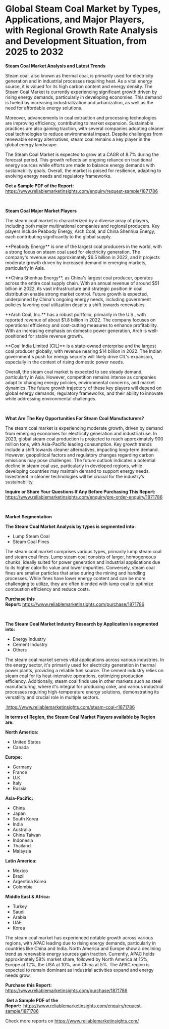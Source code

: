 <p><h1>Global Steam Coal Market by Types, Applications, and Major Players, with Regional Growth Rate Analysis and Development Situation, from 2025 to 2032</h1></p><p><strong>Steam Coal Market Analysis and Latest Trends</strong></p>
<p><p>Steam coal, also known as thermal coal, is primarily used for electricity generation and in industrial processes requiring heat. As a vital energy source, it is valued for its high carbon content and energy density. The Steam Coal Market is currently experiencing significant growth driven by rising energy demands, particularly in developing economies. This demand is fueled by increasing industrialization and urbanization, as well as the need for affordable energy solutions.</p><p>Moreover, advancements in coal extraction and processing technologies are improving efficiency, contributing to market expansion. Sustainable practices are also gaining traction, with several companies adopting cleaner coal technologies to reduce environmental impact. Despite challenges from renewable energy alternatives, steam coal remains a key player in the global energy landscape.</p><p>The Steam Coal Market is expected to grow at a CAGR of 8.7% during the forecast period. This growth reflects an ongoing reliance on traditional energy sources while efforts are made to balance energy demands with sustainability goals. Overall, the market is poised for resilience, adapting to evolving energy needs and regulatory frameworks.</p></p>
<p><strong>Get a Sample PDF of the Report:&nbsp;</strong> <a href="https://www.reliablemarketinsights.com/enquiry/request-sample/1871786?utm_campaign=3312&utm_medium=2&utm_source=Github&utm_content=ia&utm_term=07042025&utm_id=steam-coal">https://www.reliablemarketinsights.com/enquiry/request-sample/1871786</a></p>
<p>&nbsp;</p>
<p><strong>Steam Coal Major Market Players</strong></p>
<p><p>The steam coal market is characterized by a diverse array of players, including both major multinational companies and regional producers. Key players include Peabody Energy, Arch Coal, and China Shenhua Energy, each contributing significantly to the global supply.</p><p>**Peabody Energy** is one of the largest coal producers in the world, with a strong focus on steam coal used for electricity generation. The company's revenue was approximately $6.5 billion in 2022, and it projects moderate growth driven by increased demand in emerging markets, particularly in Asia.</p><p>**China Shenhua Energy**, as China's largest coal producer, operates across the entire coal supply chain. With an annual revenue of around $51 billion in 2022, its vast infrastructure and strategic position in coal distribution enable strong market control. Future growth is expected, underpinned by China's ongoing energy needs, including government policies favoring coal utilization despite a shift towards renewables.</p><p>**Arch Coal, Inc.** has a robust portfolio, primarily in the U.S., with reported revenue of about $1.8 billion in 2022. The company focuses on operational efficiency and cost-cutting measures to enhance profitability. With an increasing emphasis on domestic power generation, Arch is well-positioned for stable revenue growth.</p><p>**Coal India Limited (CIL)** is a state-owned enterprise and the largest coal producer globally, with revenue nearing $14 billion in 2022. The Indian government's push for energy security will likely drive CIL's expansion, especially in the context of rising domestic power needs.</p><p>Overall, the steam coal market is expected to see steady demand, particularly in Asia. However, competition remains intense as companies adapt to changing energy policies, environmental concerns, and market dynamics. The future growth trajectory of these key players will depend on global energy demands, regulatory frameworks, and their ability to innovate while addressing environmental challenges.</p></p>
<p>&nbsp;</p>
<p><strong>What Are The Key Opportunities For Steam Coal Manufacturers?</strong></p>
<p><p>The steam coal market is experiencing moderate growth, driven by demand from emerging economies for electricity generation and industrial use. In 2023, global steam coal production is projected to reach approximately 900 million tons, with Asia-Pacific leading consumption. Key growth trends include a shift towards cleaner alternatives, impacting long-term demand. However, geopolitical factors and regulatory changes regarding carbon emissions may pose challenges. The future outlook indicates a potential decline in steam coal use, particularly in developed regions, while developing countries may maintain demand to support energy needs. Investment in cleaner technologies will be crucial for the industry’s sustainability.</p></p>
<p><strong>Inquire or Share Your Questions If Any Before Purchasing This Report:</strong> <a href="https://www.reliablemarketinsights.com/enquiry/pre-order-enquiry/1871786?utm_campaign=3312&utm_medium=2&utm_source=Github&utm_content=ia&utm_term=07042025&utm_id=steam-coal">https://www.reliablemarketinsights.com/enquiry/pre-order-enquiry/1871786</a></p>
<p>&nbsp;</p>
<p><strong>Market Segmentation</strong></p>
<p><strong>The Steam Coal Market Analysis by types is segmented into:</strong></p>
<p><ul><li>Lump Steam Coal</li><li>Steam Coal Fines</li></ul></p>
<p><p>The steam coal market comprises various types, primarily lump steam coal and steam coal fines. Lump steam coal consists of larger, homogeneous chunks, ideally suited for power generation and industrial applications due to its higher calorific value and lower impurities. Conversely, steam coal fines are smaller particles that arise during the mining and handling processes. While fines have lower energy content and can be more challenging to utilize, they are often blended with lump coal to optimize combustion efficiency and reduce costs.</p></p>
<p><strong>Purchase this Report:&nbsp;</strong><a href="https://www.reliablemarketinsights.com/purchase/1871786?utm_campaign=3312&utm_medium=2&utm_source=Github&utm_content=ia&utm_term=07042025&utm_id=steam-coal">https://www.reliablemarketinsights.com/purchase/1871786</a></p>
<p>&nbsp;</p>
<p><strong>The Steam Coal Market Industry Research by Application is segmented into:</strong></p>
<p><ul><li>Energy Industry</li><li>Cement Industry</li><li>Others</li></ul></p>
<p><p>The steam coal market serves vital applications across various industries. In the energy sector, it's primarily used for electricity generation in thermal power plants, providing a reliable fuel source. The cement industry relies on steam coal for its heat-intensive operations, optimizing production efficiency. Additionally, steam coal finds use in other markets such as steel manufacturing, where it's integral for producing coke, and various industrial processes requiring high-temperature energy solutions, demonstrating its versatility and crucial role in multiple sectors.</p></p>
<p><a href="https://www.reliablemarketinsights.com/steam-coal-r1871786?utm_campaign=3312&utm_medium=2&utm_source=Github&utm_content=ia&utm_term=07042025&utm_id=steam-coal">&nbsp;https://www.reliablemarketinsights.com/steam-coal-r1871786</a></p>
<p><strong>In terms of Region, the Steam Coal Market Players available by Region are:</strong></p>
<p>
    <p> <strong> North America: </strong>
        <ul>
            <li>United States</li>
            <li>Canada</li>
        </ul>
        </p> 
    <p> <strong> Europe: </strong>
        <ul>
            <li>Germany</li>
            <li>France</li>
            <li>U.K.</li>
            <li>Italy</li>
            <li>Russia</li>
        </ul>
        </p> 
    <p> <strong> Asia-Pacific: </strong>
        <ul>
            <li>China</li>
            <li>Japan</li>
            <li>South Korea</li>
            <li>India</li>
            <li>Australia</li>
            <li>China Taiwan</li>
            <li>Indonesia</li>
            <li>Thailand</li>
            <li>Malaysia</li>
        </ul>
        </p> 
    <p> <strong> Latin America: </strong>
        <ul>
            <li>Mexico</li>
            <li>Brazil</li>
            <li>Argentina Korea</li>
            <li>Colombia</li>
        </ul>
        </p> 
    <p> <strong> Middle East & Africa: </strong>
        <ul>
            <li>Turkey</li>
            <li>Saudi</li>
            <li>Arabia</li>
            <li>UAE</li>
            <li>Korea</li>
        </ul>
    </p>
    </p>
<p><p>The steam coal market has experienced notable growth across various regions, with APAC leading due to rising energy demands, particularly in countries like China and India. North America and Europe show a declining trend as renewable energy sources gain traction. Currently, APAC holds approximately 58% market share, followed by North America at 15%, Europe at 12%, the USA at 10%, and China at 5%. The APAC region is expected to remain dominant as industrial activities expand and energy needs grow.</p></p>
<p><strong>Purchase this Report: </strong><a href="https://www.reliablemarketinsights.com/purchase/1871786?utm_campaign=3312&utm_medium=2&utm_source=Github&utm_content=ia&utm_term=07042025&utm_id=steam-coal">https://www.reliablemarketinsights.com/purchase/1871786</a></p>
<p>&nbsp;<strong>Get a Sample PDF of the Report:&nbsp;&nbsp;</strong><a href="https://www.reliablemarketinsights.com/enquiry/request-sample/1871786?utm_campaign=3312&utm_medium=2&utm_source=Github&utm_content=ia&utm_term=07042025&utm_id=steam-coal">https://www.reliablemarketinsights.com/enquiry/request-sample/1871786</a></p>
<p><strong></strong></p>
<p>Check more reports on <a href="https://www.reliablemarketinsights.com/?utm_campaign=3312&utm_medium=2&utm_source=Github&utm_content=ia&utm_term=07042025&utm_id=steam-coal">https://www.reliablemarketinsights.com/</a></p>